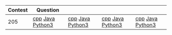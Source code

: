 |Contest|Question||||
|-|-|-|-|-|
|205|[cpp](https://feiteng.github.io/ContestResult/205/cppResult/1698/index.html)  [Java]()  [Python3]()|[cpp]()  [Java]()  [Python3]()|[cpp](https://feiteng.github.io/ContestResult/205/cppResult/1670/index.html)  [Java]()  [Python3]()|[cpp](https://feiteng.github.io/ContestResult/205/cppResult/1701/index.html)  [Java]()  [Python3]()|